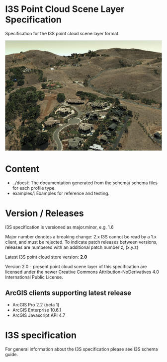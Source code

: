 # I3S Point Cloud Scene Layer Specification

Specification for the I3S point cloud scene layer format.

![Point cloud scene layer](img/point-cloud-scene-layer.png)

# Content
- ../docs/: The documentation generated from the schema/ schema files for each profile type. 
- examples/: Examples for reference and testing.

# Version / Releases
I3S specification is versioned as major.minor, e.g. 1.6

Major number denotes a breaking change: 2.x I3S cannot be read by a 1.x client, and must be rejected.
To indicate patch releases between versions, releases are numbered with an additional patch number z, (x.y.z)

Latest I3S point cloud store version: **2.0**

Version 2.0 - present point cloud scene layer of this specification are licensed under the newer Creative Commons Attribution-NoDerivatives 4.0 International Public License.

## ArcGIS clients supporting latest release
- ArcGIS Pro 2.2 (beta 1)
- ArcGIS Enterprise 10.6.1
- ArcGIS Javascript API 4.7

# I3S specification
For general information about the I3S specification please see I3S schema guide.
